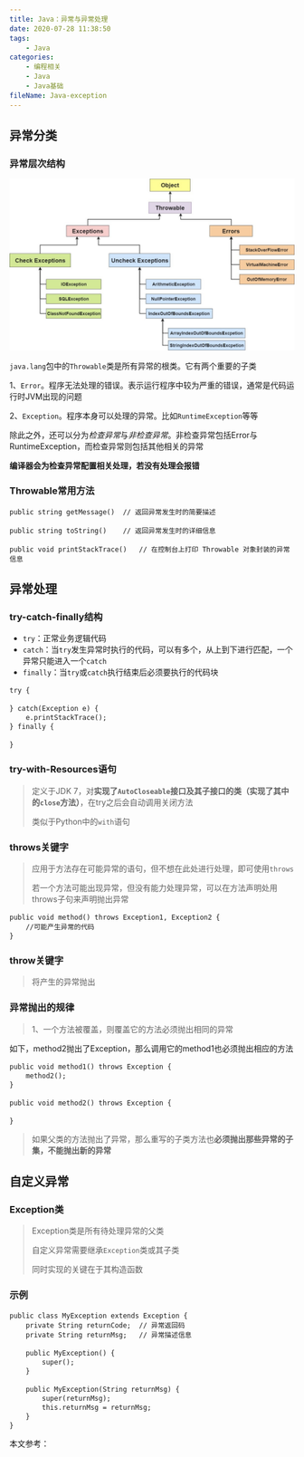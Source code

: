 ```yaml
---
title: Java：异常与异常处理
date: 2020-07-28 11:38:50
tags:
	- Java
categories:
	- 编程相关
	- Java
	- Java基础
fileName: Java-exception
---
```


## 异常分类

### 异常层次结构

<img src="5、Java异常/exception-chart.png" style="zoom:67%;" />

 `java.lang`包中的`Throwable`类是所有异常的根类。它有两个重要的子类

1、`Error`。程序无法处理的错误。表示运行程序中较为严重的错误，通常是代码运行时JVM出现的问题

2、`Exception`。程序本身可以处理的异常。比如`RuntimeException`等等

除此之外，还可以分为*检查异常*与*非检查异常*。非检查异常包括Error与RuntimeException，而检查异常则包括其他相关的异常

**编译器会为检查异常配置相关处理，若没有处理会报错**



### Throwable常用方法

```
public string getMessage()	// 返回异常发生时的简要描述

public string toString()	// 返回异常发生时的详细信息

public void printStackTrace()	// 在控制台上打印 Throwable 对象封装的异常信息
```



## 异常处理

### try-catch-finally结构

* `try`：正常业务逻辑代码
* `catch`：当`try`发生异常时执行的代码，可以有多个，从上到下进行匹配，一个异常只能进入一个`catch`
* `finally`：当`try`或`catch`执行结束后必须要执行的代码块

```
try {

} catch(Exception e) {
	e.printStackTrace();
} finally {

}
```

### try-with-Resources语句

> 定义于JDK 7，对**实现了`AutoCloseable`接口及其子接口的类（实现了其中的`close`方法）**，在try之后会自动调用关闭方法
>
> 类似于Python中的`with`语句



### throws关键字

> 应用于方法存在可能异常的语句，但不想在此处进行处理，即可使用`throws`
>
> 若一个方法可能出现异常，但没有能力处理异常，可以在方法声明处用throws子句来声明抛出异常

```
public void method() throws Exception1, Exception2 {
	//可能产生异常的代码
}
```



### throw关键字

> 将产生的异常抛出



### 异常抛出的规律

> 1、一个方法被覆盖，则覆盖它的方法必须抛出相同的异常

如下，method2抛出了Exception，那么调用它的method1也必须抛出相应的方法

```
public void method1() throws Exception {
    method2();
}

public void method2() throws Exception {
    
}
```

> 如果父类的方法抛出了异常，那么重写的子类方法也**必须抛出那些异常的子集，不能抛出新的异常**





## 自定义异常

### Exception类

> Exception类是所有待处理异常的父类
>
> 自定义异常需要继承`Exception`类或其子类
>
> 同时实现的关键在于其构造函数

### 示例

```
public class MyException extends Exception {
    private String returnCode;  // 异常返回码
    private String returnMsg;   // 异常描述信息

    public MyException() {
        super();
    }

    public MyException(String returnMsg) {
        super(returnMsg);
        this.returnMsg = returnMsg;
    }
}
```







本文参考：

